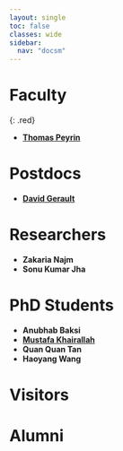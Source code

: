 ```yaml
---
layout: single
toc: false
classes: wide
sidebar:
  nav: "docsm"
---
```


<style>
.red {
  color: red;
}
.bold {
  font-weight: bold;
}
</style>

# Faculty
{: .red}

- **[Thomas Peyrin](https://sites.google.com/site/thomaspeyrin/)**


# Postdocs

- **[David Gerault](http://www.gerault.net/)**


# Researchers

- **Zakaria Najm**
- **Sonu Kumar Jha**


# PhD Students

- **Anubhab Baksi**
- **[Mustafa Khairallah](https://www.mustafa-khairallah.com/)**
- **Quan Quan Tan**
- **Haoyang Wang**


# Visitors

# Alumni
